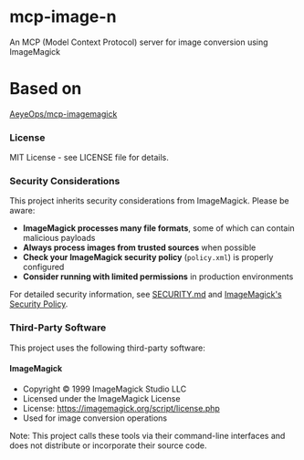 
# mcp-image-n

An MCP (Model Context Protocol) server for image conversion using ImageMagick

# Based on

[AeyeOps/mcp-imagemagick](https://github.com/AeyeOps/mcp-imagemagick)



### License

MIT License - see LICENSE file for details.

### Security Considerations

This project inherits security considerations from ImageMagick. Please be aware:

- **ImageMagick processes many file formats**, some of which can contain malicious payloads
- **Always process images from trusted sources** when possible
- **Check your ImageMagick security policy** (`policy.xml`) is properly configured
- **Consider running with limited permissions** in production environments

For detailed security information, see [SECURITY.md](SECURITY.md) and [ImageMagick's Security Policy](https://imagemagick.org/script/security-policy.php).

### Third-Party Software

This project uses the following third-party software:

#### ImageMagick
- Copyright © 1999 ImageMagick Studio LLC
- Licensed under the ImageMagick License
- License: https://imagemagick.org/script/license.php
- Used for image conversion operations


Note: This project calls these tools via their command-line interfaces and does not distribute or incorporate their source code.
